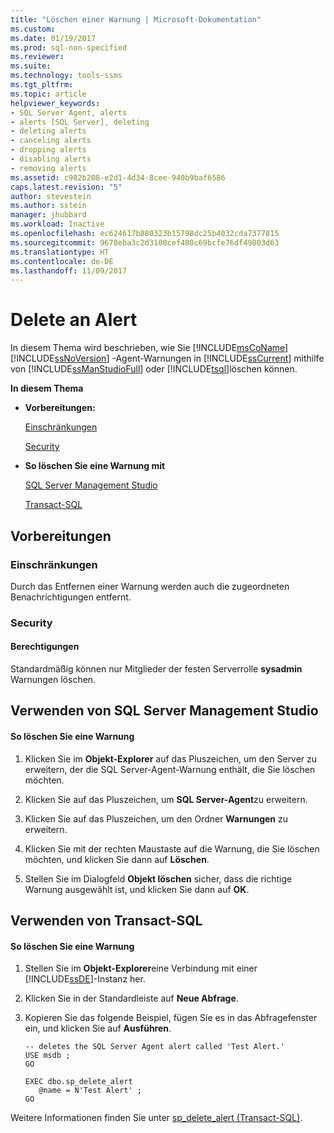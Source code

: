 ```yaml
---
title: "Löschen einer Warnung | Microsoft-Dokumentation"
ms.custom: 
ms.date: 01/19/2017
ms.prod: sql-non-specified
ms.reviewer: 
ms.suite: 
ms.technology: tools-ssms
ms.tgt_pltfrm: 
ms.topic: article
helpviewer_keywords:
- SQL Server Agent, alerts
- alerts [SQL Server], deleting
- deleting alerts
- canceling alerts
- dropping alerts
- disabling alerts
- removing alerts
ms.assetid: c982b208-e2d1-4d34-8cee-940b9baf6586
caps.latest.revision: "5"
author: stevestein
ms.author: sstein
manager: jhubbard
ms.workload: Inactive
ms.openlocfilehash: ec624617b880323b15798dc25b4032cda7377815
ms.sourcegitcommit: 9678eba3c2d3100cef408c69bcfe76df49803d63
ms.translationtype: HT
ms.contentlocale: de-DE
ms.lasthandoff: 11/09/2017
---
```

# <a name="delete-an-alert"></a>Delete an Alert
In diesem Thema wird beschrieben, wie Sie [!INCLUDE[msCoName](../../includes/msconame_md.md)] [!INCLUDE[ssNoVersion](../../includes/ssnoversion_md.md)] -Agent-Warnungen in [!INCLUDE[ssCurrent](../../includes/sscurrent_md.md)] mithilfe von [!INCLUDE[ssManStudioFull](../../includes/ssmanstudiofull_md.md)] oder [!INCLUDE[tsql](../../includes/tsql_md.md)]löschen können.  
  
**In diesem Thema**  
  
-   **Vorbereitungen:**  
  
    [Einschränkungen](#Restrictions)  
  
    [Security](#Security)  
  
-   **So löschen Sie eine Warnung mit**  
  
    [SQL Server Management Studio](#SSMSProcedure)  
  
    [Transact-SQL](#TsqlProcedure)  
  
## <a name="BeforeYouBegin"></a>Vorbereitungen  
  
### <a name="Restrictions"></a>Einschränkungen  
Durch das Entfernen einer Warnung werden auch die zugeordneten Benachrichtigungen entfernt.  
  
### <a name="Security"></a>Security  
  
#### <a name="Permissions"></a>Berechtigungen  
Standardmäßig können nur Mitglieder der festen Serverrolle **sysadmin** Warnungen löschen.  
  
## <a name="SSMSProcedure"></a>Verwenden von SQL Server Management Studio  
  
#### <a name="to-delete-an-alert"></a>So löschen Sie eine Warnung  
  
1.  Klicken Sie im **Objekt-Explorer** auf das Pluszeichen, um den Server zu erweitern, der die SQL Server-Agent-Warnung enthält, die Sie löschen möchten.  
  
2.  Klicken Sie auf das Pluszeichen, um **SQL Server-Agent**zu erweitern.  
  
3.  Klicken Sie auf das Pluszeichen, um den Ordner **Warnungen** zu erweitern.  
  
4.  Klicken Sie mit der rechten Maustaste auf die Warnung, die Sie löschen möchten, und klicken Sie dann auf **Löschen**.  
  
5.  Stellen Sie im Dialogfeld **Objekt löschen** sicher, dass die richtige Warnung ausgewählt ist, und klicken Sie dann auf **OK**.  
  
## <a name="TsqlProcedure"></a>Verwenden von Transact-SQL  
  
#### <a name="to-delete-an-alert"></a>So löschen Sie eine Warnung  
  
1.  Stellen Sie im **Objekt-Explorer**eine Verbindung mit einer [!INCLUDE[ssDE](../../includes/ssde_md.md)]-Instanz her.  
  
2.  Klicken Sie in der Standardleiste auf **Neue Abfrage**.  
  
3.  Kopieren Sie das folgende Beispiel, fügen Sie es in das Abfragefenster ein, und klicken Sie auf **Ausführen**.  
  
    ```  
    -- deletes the SQL Server Agent alert called 'Test Alert.'  
    USE msdb ;  
    GO  
  
    EXEC dbo.sp_delete_alert  
       @name = N'Test Alert' ;  
    GO  
    ```  
  
Weitere Informationen finden Sie unter [sp_delete_alert (Transact-SQL)](http://msdn.microsoft.com/en-us/a831315e-793d-41c4-8333-b324bb2bc614).  
  
